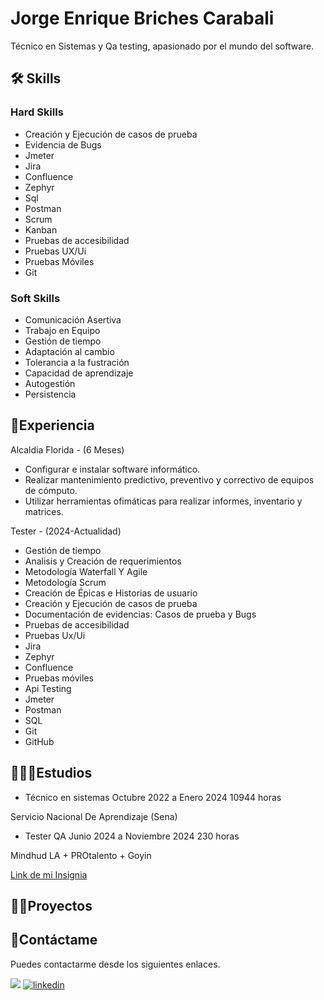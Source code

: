 
# Jorge Enrique Briches Carabali

Técnico en Sistemas y Qa testing, apasionado por el mundo del software.


## 🛠 Skills

### Hard Skills

* Creación y Ejecución de casos de prueba
* Evidencia de Bugs
* Jmeter
* Jira
* Confluence
* Zephyr
* Sql
* Postman
* Scrum
* Kanban
* Pruebas de accesibilidad
* Pruebas UX/Ui
* Pruebas Móviles
* Git

### Soft Skills

* Comunicación Asertiva
* Trabajo en Equipo
* Gestión de tiempo
* Adaptación al cambio
* Tolerancia a la fustración
* Capacidad de aprendizaje
* Autogestión
* Persistencia

## 📜Experiencia

Alcaldia Florida - (6 Meses)
* Configurar e instalar software informático.
* Realizar mantenimiento predictivo, preventivo y correctivo de equipos de cómputo.
* Utilizar herramientas ofimáticas para realizar informes, inventario y matrices.

Tester - (2024-Actualidad)
* Gestión de tiempo
* Analisis y Creación de requerimientos
* Metodología Waterfall Y Agile
* Metodología Scrum
* Creación de Épicas e Historias de usuario 
* Creación y Ejecución de casos de prueba
* Documentación de evidencias: Casos de prueba y Bugs
* Pruebas de accesibilidad
* Pruebas Ux/Ui
* Jira
* Zephyr
* Confluence
* Pruebas móviles
* Api Testing
* Jmeter
* Postman
* SQL
* Git
* GitHub
  
## 👨🏾‍🎓Estudios

* Técnico en sistemas Octubre 2022 a Enero 2024 10944 horas

Servicio Nacional De Aprendizaje (Sena)

* Tester QA Junio 2024 a Noviembre 2024  230 horas

Mindhud LA + PROtalento + Goyin

[Link de mi Insignia]()

## 🧑‍💻Proyectos

## 📒Contáctame
Puedes contactarme desde los siguientes enlaces.

<a href="mailto:jorgebrichesz1@outlook.com"><img src="https://img.shields.io/badge/mail-white?style=for-the-badge&logo=gmail&logoColor=white&color=%230C8844"/></a>
[![linkedin](https://img.shields.io/badge/linkedin-0A66C2?style=for-the-badge&logo=linkedin&logoColor=white)](https://www.linkedin.com/in/jorge-enrique-briches-carabali-58a5b323b/)


